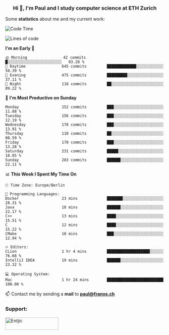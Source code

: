 <h3 align="center">Hi 👋, I'm Paul and I study computer science at ETH Zurich</h3>


Some **statistics** about me and my current work:

<!--START_SECTION:waka-->
![Code Time](http://img.shields.io/badge/Code%20Time-1%2C314%20hrs%2053%20mins-blue)

![Lines of code](https://img.shields.io/badge/From%20Hello%20World%20I%27ve%20Written-1.9%20million%20lines%20of%20code-blue)

**I'm an Early 🐤** 

```text
🌞 Morning                42 commits          █░░░░░░░░░░░░░░░░░░░░░░░░   03.28 % 
🌆 Daytime                645 commits         █████████████░░░░░░░░░░░░   50.39 % 
🌃 Evening                475 commits         █████████░░░░░░░░░░░░░░░░   37.11 % 
🌙 Night                  118 commits         ██░░░░░░░░░░░░░░░░░░░░░░░   09.22 % 
```
📅 **I'm Most Productive on Sunday** 

```text
Monday                   152 commits         ███░░░░░░░░░░░░░░░░░░░░░░   11.88 % 
Tuesday                  156 commits         ███░░░░░░░░░░░░░░░░░░░░░░   12.19 % 
Wednesday                178 commits         ███░░░░░░░░░░░░░░░░░░░░░░   13.91 % 
Thursday                 110 commits         ██░░░░░░░░░░░░░░░░░░░░░░░   08.59 % 
Friday                   170 commits         ███░░░░░░░░░░░░░░░░░░░░░░   13.28 % 
Saturday                 231 commits         █████░░░░░░░░░░░░░░░░░░░░   18.05 % 
Sunday                   283 commits         ██████░░░░░░░░░░░░░░░░░░░   22.11 % 
```


📊 **This Week I Spent My Time On** 

```text
🕑︎ Time Zone: Europe/Berlin

💬 Programming Languages: 
Docker                   23 mins             ███████░░░░░░░░░░░░░░░░░░   28.31 % 
Java                     18 mins             ██████░░░░░░░░░░░░░░░░░░░   22.17 % 
C++                      13 mins             ████░░░░░░░░░░░░░░░░░░░░░   15.51 % 
C                        12 mins             ████░░░░░░░░░░░░░░░░░░░░░   15.22 % 
CMake                    10 mins             ███░░░░░░░░░░░░░░░░░░░░░░   12.94 % 

🔥 Editors: 
CLion                    1 hr 4 mins         ███████████████████░░░░░░   76.68 % 
IntelliJ IDEA            19 mins             ██████░░░░░░░░░░░░░░░░░░░   23.32 % 

💻 Operating System: 
Mac                      1 hr 24 mins        █████████████████████████   100.00 % 
```


<!--END_SECTION:waka-->

📫 Contact me by sending a **mail** to **paul@franos.ch**

<h3 align="left">Support:</h3>
<p><a href="https://ko-fi.com/Entjic"> <img align="left" src="https://cdn.ko-fi.com/cdn/kofi3.png?v=3" height="40" width="168" alt="Entjic" /></a></p>
